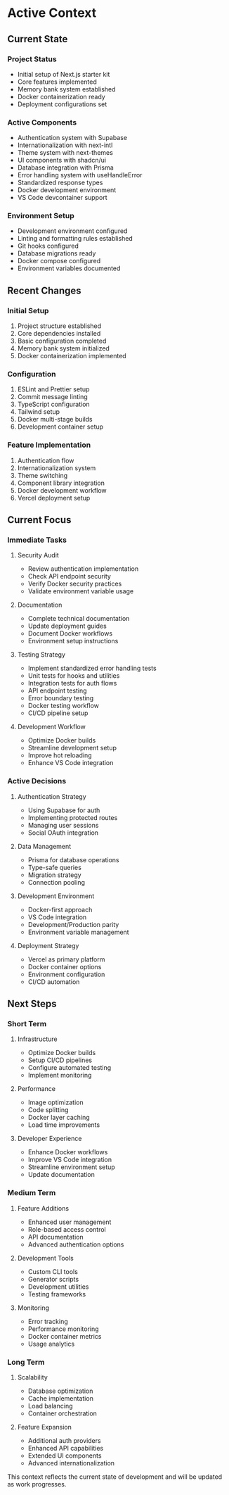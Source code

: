 # Active Context

## Current State

### Project Status
- Initial setup of Next.js starter kit
- Core features implemented
- Memory bank system established
- Docker containerization ready
- Deployment configurations set

### Active Components
- Authentication system with Supabase
- Internationalization with next-intl
- Theme system with next-themes
- UI components with shadcn/ui
- Database integration with Prisma
- Error handling system with useHandleError
- Standardized response types
- Docker development environment
- VS Code devcontainer support

### Environment Setup
- Development environment configured
- Linting and formatting rules established
- Git hooks configured
- Database migrations ready
- Docker compose configured
- Environment variables documented

## Recent Changes

### Initial Setup
1. Project structure established
2. Core dependencies installed
3. Basic configuration completed
4. Memory bank system initialized
5. Docker containerization implemented

### Configuration
1. ESLint and Prettier setup
2. Commit message linting
3. TypeScript configuration
4. Tailwind setup
5. Docker multi-stage builds
6. Development container setup

### Feature Implementation
1. Authentication flow
2. Internationalization system
3. Theme switching
4. Component library integration
5. Docker development workflow
6. Vercel deployment setup

## Current Focus

### Immediate Tasks
1. Security Audit
   - Review authentication implementation
   - Check API endpoint security
   - Verify Docker security practices
   - Validate environment variable usage

2. Documentation
   - Complete technical documentation
   - Update deployment guides
   - Document Docker workflows
   - Environment setup instructions

3. Testing Strategy
   - Implement standardized error handling tests
   - Unit tests for hooks and utilities
   - Integration tests for auth flows
   - API endpoint testing
   - Error boundary testing
   - Docker testing workflow
   - CI/CD pipeline setup

4. Development Workflow
   - Optimize Docker builds
   - Streamline development setup
   - Improve hot reloading
   - Enhance VS Code integration

### Active Decisions
1. Authentication Strategy
   - Using Supabase for auth
   - Implementing protected routes
   - Managing user sessions
   - Social OAuth integration

2. Data Management
   - Prisma for database operations
   - Type-safe queries
   - Migration strategy
   - Connection pooling

3. Development Environment
   - Docker-first approach
   - VS Code integration
   - Development/Production parity
   - Environment variable management

4. Deployment Strategy
   - Vercel as primary platform
   - Docker container options
   - Environment configuration
   - CI/CD automation

## Next Steps

### Short Term
1. Infrastructure
   - Optimize Docker builds
   - Setup CI/CD pipelines
   - Configure automated testing
   - Implement monitoring

2. Performance
   - Image optimization
   - Code splitting
   - Docker layer caching
   - Load time improvements

3. Developer Experience
   - Enhance Docker workflows
   - Improve VS Code integration
   - Streamline environment setup
   - Update documentation

### Medium Term
1. Feature Additions
   - Enhanced user management
   - Role-based access control
   - API documentation
   - Advanced authentication options

2. Development Tools
   - Custom CLI tools
   - Generator scripts
   - Development utilities
   - Testing frameworks

3. Monitoring
   - Error tracking
   - Performance monitoring
   - Docker container metrics
   - Usage analytics

### Long Term
1. Scalability
   - Database optimization
   - Cache implementation
   - Load balancing
   - Container orchestration

2. Feature Expansion
   - Additional auth providers
   - Enhanced API capabilities
   - Extended UI components
   - Advanced internationalization

This context reflects the current state of development and will be updated as work progresses.